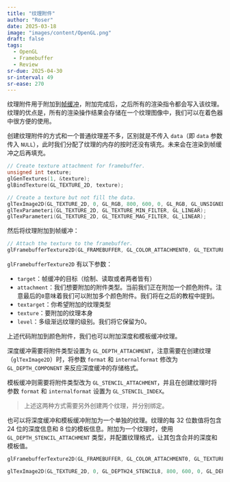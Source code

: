 ```yaml
---
title: "纹理附件"
author: "Roser"
date: 2025-03-18
image: "images/content/OpenGL.png"
draft: false
tags:
  - OpenGL
  - Framebuffer
  - Review
sr-due: 2025-04-30
sr-interval: 49
sr-ease: 270
---
```

纹理附件用于附加到[帧缓冲](帧缓冲.md)，附加完成后，之后所有的渲染指令都会写入该纹理。纹理的优点是，所有的渲染操作结果会存储在一个纹理图像中，我们可以在着色器中很方便的使用。

创建纹理附件的方式和一个普通纹理差不多，区别就是不传入 `data`（即 `data` 参数传入 `NULL`），此时我们分配了纹理的内存的按时还没有填充。未来会在渲染到帧缓冲之后再填充。

```cpp
// Create texture attachment for framebuffer.
unsigned int texture;
glGenTextures(1, &texture);
glBindTexture(GL_TEXTURE_2D, texture);

// Create a texture but not fill the data.
glTexImage2D(GL_TEXTURE_2D, 0, GL_RGB, 800, 600, 0, GL_RGB, GL_UNSIGNED_BYTE, NULL);
glTexParameteri(GL_TEXTURE_2D, GL_TEXTURE_MIN_FILTER, GL_LINEAR);
glTexParameteri(GL_TEXTURE_2D, GL_TEXTURE_MAG_FILTER, GL_LINEAR);
```

然后将纹理附加到帧缓冲：

```cpp
// Attach the texture to the framebuffer.
glFramebufferTexture2D(GL_FRAMEBUFFER, GL_COLOR_ATTACHMENT0, GL_TEXTURE_2D, texture, 0);
```

`glFramebufferTexture2D` 有以下参数：

- `target`：帧缓冲的目标（绘制、读取或者两者皆有）
- `attachment`：我们想要附加的附件类型。当前我们正在附加一个颜色附件。注意最后的`0`意味着我们可以附加多个颜色附件。我们将在之后的教程中提到。
- `textarget`：你希望附加的纹理类型
- `texture`：要附加的纹理本身
- `level`：多级渐远纹理的级别。我们将它保留为0。

上述代码附加到颜色附件，我们也可以附加深度和模板缓冲纹理。

深度缓冲需要将附件类型设置为 `GL_DEPTH_ATTACHMENT`，注意需要在创建纹理（`glTexImage2D`）时，将参数 `format` 和 `internalformat` 修改为 `GL_DEPTH_COMPONENT` 来反应深度缓冲的存储格式。

模板缓冲则需要将附件类型改为 `GL_STENCIL_ATTACHMENT`，并且在创建纹理时将参数 `format` 和 `internalformat` 设置为 `GL_STENCIL_INDEX`。

> 上述这两种方式需要另外创建两个纹理，并分别绑定。

也可以将深度缓冲和模板缓冲附加为一个单独的纹理。纹理的每 32 位数值将包含 24 位的深度信息和 8 位的模板信息。附加为一个纹理时，使用 `GL_DEPTH_STENCIL_ATTACHMENT` 类型，并配置纹理格式，让其包含合并的深度和模板值。

```cpp
glFramebufferTexture2D(GL_FRAMEBUFFER, GL_COLOR_ATTACHMENT0, GL_TEXTURE_2D, texture, 0);

glTexImage2D(GL_TEXTURE_2D, 0, GL_DEPTH24_STENCIL8, 800, 600, 0, GL_DEPTH_STENCIL, GL_UNSIGNED_INT_24_8, NULL);
```

